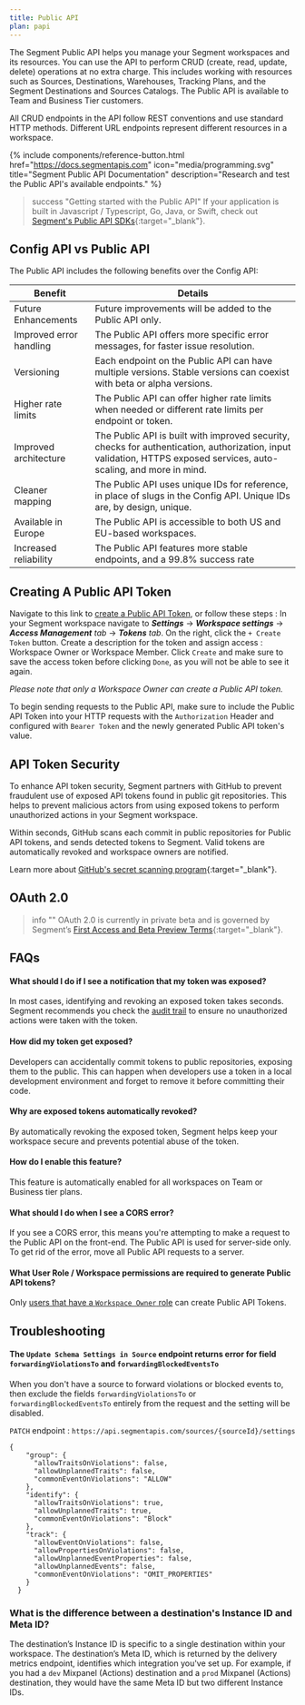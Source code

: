 ```yaml
---
title: Public API
plan: papi
---
```

The Segment Public API helps you manage your Segment workspaces and its resources. You can use the API to perform CRUD (create, read, update, delete) operations at no extra charge. This includes working with resources such as Sources, Destinations, Warehouses, Tracking Plans, and the Segment Destinations and Sources Catalogs. The Public API is available to Team and Business Tier customers.

All CRUD endpoints in the API follow REST conventions and use standard HTTP methods. Different URL endpoints represent different resources in a workspace.

{% include components/reference-button.html
  href="https://docs.segmentapis.com"
  icon="media/programming.svg"
  title="Segment Public API Documentation"
  description="Research and test the Public API's available endpoints."
%}

> success "Getting started with the Public API"
> If your application is built in Javascript / Typescript, Go, Java, or Swift, check out [Segment's Public API SDKs](https://docs.segmentapis.com/tag/Getting-Started#section/Install-and-use-an-SDK){:target="_blank"}.

## Config API vs Public API
The Public API includes the following benefits over the Config API:

| Benefit                 | Details                                                                                                                                                             |
| ----------------------- | ------------------------------------------------------------------------------------------------------------------------------------------------------------------- |
| Future Enhancements     | Future improvements will be added to the Public API only.                                                                                                           |
| Improved error handling | The Public API offers more specific error messages, for faster issue resolution.                                                                                    |
| Versioning              | Each endpoint on the Public API can have multiple versions. Stable versions can coexist with beta or alpha versions.                                                |
| Higher rate limits      | The Public API can offer higher rate limits when needed or different rate limits per endpoint or token.                                                             |
| Improved architecture   | The Public API is built with improved security, checks for authentication, authorization, input validation, HTTPS exposed services, auto-scaling, and more in mind. |
| Cleaner mapping         | The Public API uses unique IDs for reference, in place of slugs in the Config API. Unique IDs are, by design, unique.                                               |
| Available in Europe     | The Public API is accessible to both US and EU-based workspaces.                                                                                                    |                                                               |
| Increased reliability   | The Public API features more stable endpoints, and a 99.8% success rate                                                                                             |

## Creating A Public API Token

Navigate to this link to [create a Public API Token](https://app.segment.com/goto-my-workspace/settings/access-management/tokens), or follow these steps : In your Segment workspace navigate to _**Settings**_ → _**Workspace settings**_ → _**Access Management** tab_ → _**Tokens** tab_. On the right, click the `+ Create Token` button. Create a description for the token and assign access : Workspace Owner or Workspace Member. Click `Create` and make sure to save the access token before clicking `Done`, as you will not be able to see it again.

_Please note that only a Workspace Owner can create a Public API token._

To begin sending requests to the Public API, make sure to include the Public API Token into your HTTP requests with the `Authorization` Header and configured with `Bearer Token` and the newly generated Public API token's value.


## API Token Security

To enhance API token security, Segment partners with GitHub to prevent fraudulent use of exposed API tokens found in public git repositories. This helps to prevent malicious actors from using exposed tokens to perform unauthorized actions in your Segment workspace. 

Within seconds, GitHub scans each commit in public repositories for Public API tokens, and sends detected tokens to Segment. Valid tokens are automatically revoked and workspace owners are notified. 

Learn more about [GitHub's secret scanning program](https://docs.github.com/en/developers/overview/secret-scanning-partner-program){:target="_blank"}.

## OAuth 2.0

> info ""
> OAuth 2.0 is currently in private beta and is governed by Segment’s [First Access and Beta Preview Terms](https://www.twilio.com/en-us/legal/tos){:target="_blank"}.

## FAQs
#### What should I do if I see a notification that my token was exposed?
In most cases, identifying and revoking an exposed token takes seconds. Segment recommends you check the [audit trail](/docs/segment-app/iam/audit-trail/) to ensure no unauthorized actions were taken with the token.

#### How did my token get exposed?
Developers can accidentally commit tokens to public repositories, exposing them to the public. This can happen when developers use a token in a local development environment and forget to remove it before committing their code.

#### Why are exposed tokens automatically revoked?
By automatically revoking the exposed token, Segment helps keep your workspace secure and prevents potential abuse of the token.

#### How do I enable this feature?
This feature is automatically enabled for all workspaces on Team or Business tier plans.

#### What should I do when I see a CORS error? 
If you see a CORS error, this means you're attempting to make a request to the Public API on the front-end. The Public API is used for server-side only. To get rid of the error, move all Public API requests to a server.

#### What User Role / Workspace permissions are required to generate Public API tokens?
Only [users that have a `Workspace Owner` role](https://segment.com/docs/segment-app/iam/roles/#global-roles) can create Public API Tokens.

## Troubleshooting
#### The `Update Schema Settings in Source` endpoint returns error for field `forwardingViolationsTo` and `forwardingBlockedEventsTo`
When you don't have a source to forward violations or blocked events to, then exclude the fields `forwardingViolationsTo` or `forwardingBlockedEventsTo` entirely from the request and the setting will be disabled. 

`PATCH`  endpoint : `https://api.segmentapis.com/sources/{sourceId}/settings`
```
{
    "group": {
      "allowTraitsOnViolations": false,
      "allowUnplannedTraits": false,
      "commonEventOnViolations": "ALLOW"
    },
    "identify": {
      "allowTraitsOnViolations": true,
      "allowUnplannedTraits": true,
      "commonEventOnViolations": "Block"
    },
    "track": {
      "allowEventOnViolations": false,
      "allowPropertiesOnViolations": false,
      "allowUnplannedEventProperties": false,
      "allowUnplannedEvents": false,
      "commonEventOnViolations": "OMIT_PROPERTIES"
    }
  }
```
### What is the difference between a destination's Instance ID and Meta ID?
The destination’s Instance ID is specific to a single destination within your workspace. The destination’s Meta ID, which is returned by the delivery metrics endpoint, identifies which integration you've set up. For example, if you had a `dev` Mixpanel (Actions) destination and a `prod` Mixpanel (Actions) destination, they would have the same Meta ID but two different Instance IDs.  
